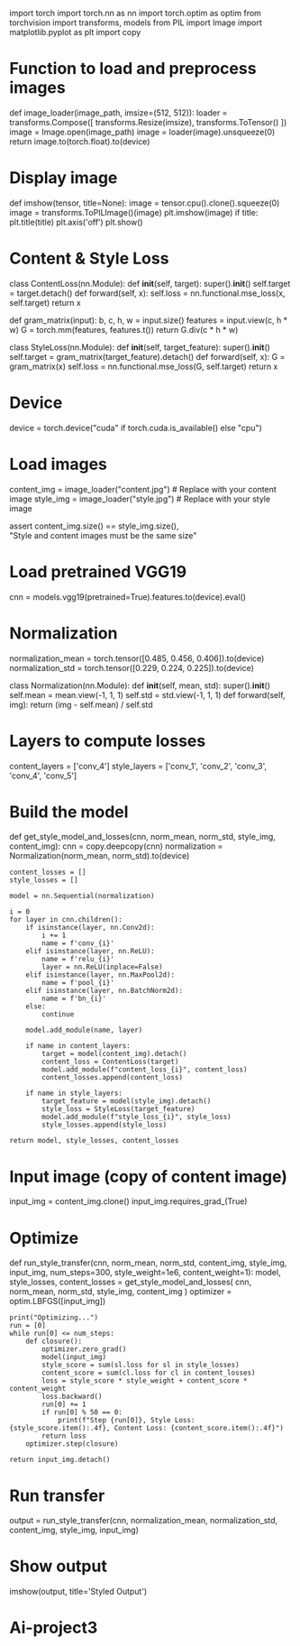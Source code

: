 import torch
import torch.nn as nn
import torch.optim as optim
from torchvision import transforms, models
from PIL import Image
import matplotlib.pyplot as plt
import copy

# Function to load and preprocess images
def image_loader(image_path, imsize=(512, 512)):
    loader = transforms.Compose([
        transforms.Resize(imsize),
        transforms.ToTensor()
    ])
    image = Image.open(image_path)
    image = loader(image).unsqueeze(0)
    return image.to(torch.float).to(device)

# Display image
def imshow(tensor, title=None):
    image = tensor.cpu().clone().squeeze(0)
    image = transforms.ToPILImage()(image)
    plt.imshow(image)
    if title: plt.title(title)
    plt.axis('off')
    plt.show()

# Content & Style Loss
class ContentLoss(nn.Module):
    def __init__(self, target):
        super().__init__()
        self.target = target.detach()
    def forward(self, x):
        self.loss = nn.functional.mse_loss(x, self.target)
        return x

def gram_matrix(input):
    b, c, h, w = input.size()
    features = input.view(c, h * w)
    G = torch.mm(features, features.t())
    return G.div(c * h * w)

class StyleLoss(nn.Module):
    def __init__(self, target_feature):
        super().__init__()
        self.target = gram_matrix(target_feature).detach()
    def forward(self, x):
        G = gram_matrix(x)
        self.loss = nn.functional.mse_loss(G, self.target)
        return x

# Device
device = torch.device("cuda" if torch.cuda.is_available() else "cpu")

# Load images
content_img = image_loader("content.jpg")  # Replace with your content image
style_img = image_loader("style.jpg")      # Replace with your style image

assert content_img.size() == style_img.size(), \
    "Style and content images must be the same size"

# Load pretrained VGG19
cnn = models.vgg19(pretrained=True).features.to(device).eval()

# Normalization
normalization_mean = torch.tensor([0.485, 0.456, 0.406]).to(device)
normalization_std = torch.tensor([0.229, 0.224, 0.225]).to(device)

class Normalization(nn.Module):
    def __init__(self, mean, std):
        super().__init__()
        self.mean = mean.view(-1, 1, 1)
        self.std = std.view(-1, 1, 1)
    def forward(self, img):
        return (img - self.mean) / self.std

# Layers to compute losses
content_layers = ['conv_4']
style_layers = ['conv_1', 'conv_2', 'conv_3', 'conv_4', 'conv_5']

# Build the model
def get_style_model_and_losses(cnn, norm_mean, norm_std,
                                style_img, content_img):
    cnn = copy.deepcopy(cnn)
    normalization = Normalization(norm_mean, norm_std).to(device)

    content_losses = []
    style_losses = []

    model = nn.Sequential(normalization)

    i = 0
    for layer in cnn.children():
        if isinstance(layer, nn.Conv2d):
            i += 1
            name = f'conv_{i}'
        elif isinstance(layer, nn.ReLU):
            name = f'relu_{i}'
            layer = nn.ReLU(inplace=False)
        elif isinstance(layer, nn.MaxPool2d):
            name = f'pool_{i}'
        elif isinstance(layer, nn.BatchNorm2d):
            name = f'bn_{i}'
        else:
            continue

        model.add_module(name, layer)

        if name in content_layers:
            target = model(content_img).detach()
            content_loss = ContentLoss(target)
            model.add_module(f"content_loss_{i}", content_loss)
            content_losses.append(content_loss)

        if name in style_layers:
            target_feature = model(style_img).detach()
            style_loss = StyleLoss(target_feature)
            model.add_module(f"style_loss_{i}", style_loss)
            style_losses.append(style_loss)

    return model, style_losses, content_losses

# Input image (copy of content image)
input_img = content_img.clone()
input_img.requires_grad_(True)

# Optimize
def run_style_transfer(cnn, norm_mean, norm_std,
                       content_img, style_img, input_img, num_steps=300,
                       style_weight=1e6, content_weight=1):
    model, style_losses, content_losses = get_style_model_and_losses(
        cnn, norm_mean, norm_std, style_img, content_img
    )
    optimizer = optim.LBFGS([input_img])

    print("Optimizing...")
    run = [0]
    while run[0] <= num_steps:
        def closure():
            optimizer.zero_grad()
            model(input_img)
            style_score = sum(sl.loss for sl in style_losses)
            content_score = sum(cl.loss for cl in content_losses)
            loss = style_score * style_weight + content_score * content_weight
            loss.backward()
            run[0] += 1
            if run[0] % 50 == 0:
                print(f"Step {run[0]}, Style Loss: {style_score.item():.4f}, Content Loss: {content_score.item():.4f}")
            return loss
        optimizer.step(closure)

    return input_img.detach()

# Run transfer
output = run_style_transfer(cnn, normalization_mean, normalization_std,
                            content_img, style_img, input_img)

# Show output
imshow(output, title='Styled Output')
# Ai-project3
